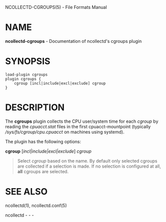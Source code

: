 NCOLLECTD-CGROUPS(5) - File Formats Manual

# NAME

**ncollectd-cgroups** - Documentation of ncollectd's cgroups plugin

# SYNOPSIS

	load-plugin cgroups
	plugin cgroups {
	    cgroup [incl|include|excl|exclude] cgroup
	}

# DESCRIPTION

The **cgroups** plugin collects the CPU user/system time for each
*cgroup* by reading the *cpuacct.stat* files in the first
cpuacct-mountpoint (typically */sys/fs/cgroup/cpu.cpuacct* on
machines using systemd).

The plugin has the following options:

**cgroup** \[*incl|include|excl|exclude*] *cgroup*

> Select *cgroup* based on the name.
> By default only selected cgroups are collected if a selection is made.
> If no selection is configured at all, **all** cgroups are selected.

# SEE ALSO

ncollectd(1),
ncollectd.conf(5)

ncollectd - - -
